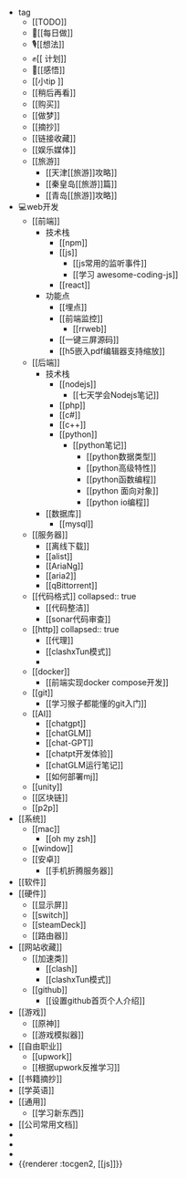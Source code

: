 - tag
	- [[TODO]]
	- 🦵[[每日做]]
	- 🎙[[想法]]
	- ✊[[ 计划]]
	- 🧠[[感悟]]
	- [[小tip ]]
	- [[稍后再看]]
	- [[购买]]
	- [[做梦]]
	- [[摘抄]]
	- [[链接收藏]]
	- [[娱乐媒体]]
	- [[旅游]]
		- [[天津[[旅游]]攻略]]
		- [[秦皇岛[[旅游]]篇]]
		- [[青岛[[旅游]]攻略]]
- 💻web开发
	- [[前端]]
		- 技术栈
			- [[npm]]
			- [[js]]
				- [[js常用的监听事件]]
				- [[学习 awesome-coding-js]]
			- [[react]]
		- 功能点
			- [[埋点]]
			- [[前端监控]]
				- [[rrweb]]
			- [[一键三屏源码]]
			- [[h5嵌入pdf编辑器支持缩放]]
	- [[后端]]
		- 技术栈
			- [[nodejs]]
				- [[七天学会Nodejs笔记]]
			- [[php]]
			- [[c#]]
			- [[c++]]
			- [[python]]
				- [[python笔记]]
					- [[python数据类型]]
					- [[python高级特性]]
					- [[python函数编程]]
					- [[python 面向对象]]
					- [[python io编程]]
		- [[数据库]]
			- [[mysql]]
	- [[服务器]]
		- [[离线下载]]
		- [[alist]]
		- [[AriaNg]]
		- [[aria2]]
		- [[qBittorrent]]
	- [[代码格式]]
	  collapsed:: true
		- [[代码整洁]]
		- [[sonar代码审查]]
	- [[http]]
	  collapsed:: true
		- [[代理]]
		- [[clashxTun模式]]
		-
	- [[docker]]
		- [[前端实现docker compose开发]]
	- [[git]]
		- [[学习猴子都能懂的git入门]]
	- [[AI]]
		- [[chatgpt]]
		- [[chatGLM]]
		- [[chat-GPT]]
		- [[chatpt开发体验]]
		- [[chatGLM运行笔记]]
		- [[如何部署mj]]
	- [[unity]]
	- [[区块链]]
	- [[p2p]]
- [[系统]]
	- [[mac]]
		- [[oh my zsh]]
	- [[window]]
	- [[安卓]]
		- [[手机折腾服务器]]
- [[软件]]
- [[硬件]]
	- [[显示屏]]
	- [[switch]]
	- [[steamDeck]]
	- [[路由器]]
- [[网站收藏]]
	- [[加速类]]
		- [[clash]]
		- [[clashxTun模式]]
	- [[github]]
		- [[设置github首页个人介绍]]
- [[游戏]]
	- [[原神]]
	- [[游戏模拟器]]
- [[自由职业]]
	- [[upwork]]
	- [[根据upwork反推学习]]
- [[书籍摘抄]]
- [[学英语]]
- [[通用]]
	- [[学习新东西]]
- [[公司常用文档]]
-
-
-
- {{renderer :tocgen2, [[js]]}}